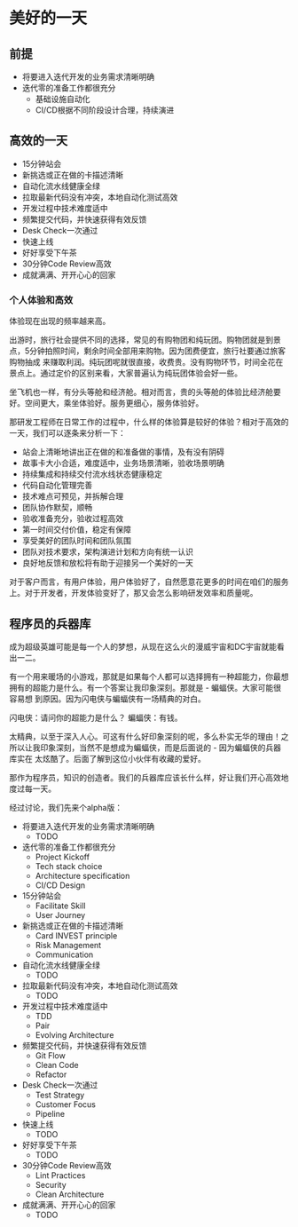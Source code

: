 # 美好的一天

## 前提
* 将要进入迭代开发的业务需求清晰明确
* 迭代零的准备工作都很充分
    * 基础设施自动化
    * CI/CD根据不同阶段设计合理，持续演进
    

## 高效的一天

* 15分钟站会
* 新挑选或正在做的卡描述清晰
* 自动化流水线健康全绿
* 拉取最新代码没有冲突，本地自动化测试高效
* 开发过程中技术难度适中
* 频繁提交代码，并快速获得有效反馈
* Desk Check一次通过
* 快速上线
* 好好享受下午茶
* 30分钟Code Review高效
* 成就满满、开开心心的回家

### 个人体验和高效

体验现在出现的频率越来高。

出游时，旅行社会提供不同的选择，常见的有购物团和纯玩团。购物团就是到景点，5分钟拍照时间，剩余时间全部用来购物。因为团费便宜，旅行社要通过旅客购物抽成
来赚取利润。纯玩团呢就很直接，收费贵。没有购物环节，时间全花在景点上。通过定价的区别来看，大家普遍认为纯玩团体验会好一些。

坐飞机也一样，有分头等舱和经济舱。相对而言，贵的头等舱的体验比经济舱要好。空间更大，乘坐体验好。服务更细心，服务体验好。

那研发工程师在日常工作的过程中，什么样的体验算是较好的体验？相对于高效的一天，我们可以逐条来分析一下：
* 站会上清晰地讲出正在做的和准备做的事情，及有没有阴碍
* 故事卡大小合适，难度适中，业务场景清晰，验收场景明确
* 持续集成和持续交付流水线状态健康稳定
* 代码自动化管理完善
* 技术难点可预见，并拆解合理
* 团队协作默契，顺畅
* 验收准备充分，验收过程高效
* 第一时间交付价值，稳定有保障
* 享受美好的团队时间和团队氛围
* 团队对技术要求，架构演进计划和方向有统一认识
* 良好地反馈和放松将有助于迎接另一个美好的一天

对于客户而言，有用户体验，用户体验好了，自然愿意花更多的时间在咱们的服务上。对于开发者，开发体验变好了，那又会怎么影响研发效率和质量呢。

## 程序员的兵器库

成为超级英雄可能是每一个人的梦想，从现在这么火的漫威宇宙和DC宇宙就能看出一二。

有一个用来暖场的小游戏，那就是如果每个人都可以选择拥有一种超能力，你最想拥有的超能力是什么。有一个答案让我印象深刻。那就是 - 蝙蝠侠。大家可能很容易想
到原因。因为闪电侠与蝙蝠侠有一场精典的对白。

闪电侠：请问你的超能力是什么？
蝙蝠侠：有钱。

太精典，以至于深入人心。可这有什么好印象深刻的呢，多么朴实无华的理由！之所以让我印象深刻，当然不是想成为蝙蝠侠，而是后面说的 - 因为蝙蝠侠的兵器库实在
太炫酷了。后面了解到这位小伙伴有收藏的爱好。

那作为程序员，知识的创造者。我们的兵器库应该长什么样，好让我们开心高效地度过每一天。

经过讨论，我们先来个alpha版：
 
* 将要进入迭代开发的业务需求清晰明确
    * TODO
* 迭代零的准备工作都很充分
    * Project Kickoff
    * Tech stack choice
    * Architecture specification
    * CI/CD Design
* 15分钟站会
    * Facilitate Skill
    * User Journey
* 新挑选或正在做的卡描述清晰
    * Card INVEST principle
    * Risk Management
    * Communication
* 自动化流水线健康全绿
    * TODO
* 拉取最新代码没有冲突，本地自动化测试高效
    * TODO
* 开发过程中技术难度适中
    * TDD
    * Pair
    * Evolving Architecture
* 频繁提交代码，并快速获得有效反馈
    * Git Flow
    * Clean Code
    * Refactor
* Desk Check一次通过
    * Test Strategy
    * Customer Focus
    * Pipeline
* 快速上线
    * TODO
* 好好享受下午茶
    * TODO
* 30分钟Code Review高效
    * Lint Practices
    * Security
    * Clean Architecture
* 成就满满、开开心心的回家
    * TODO
  
